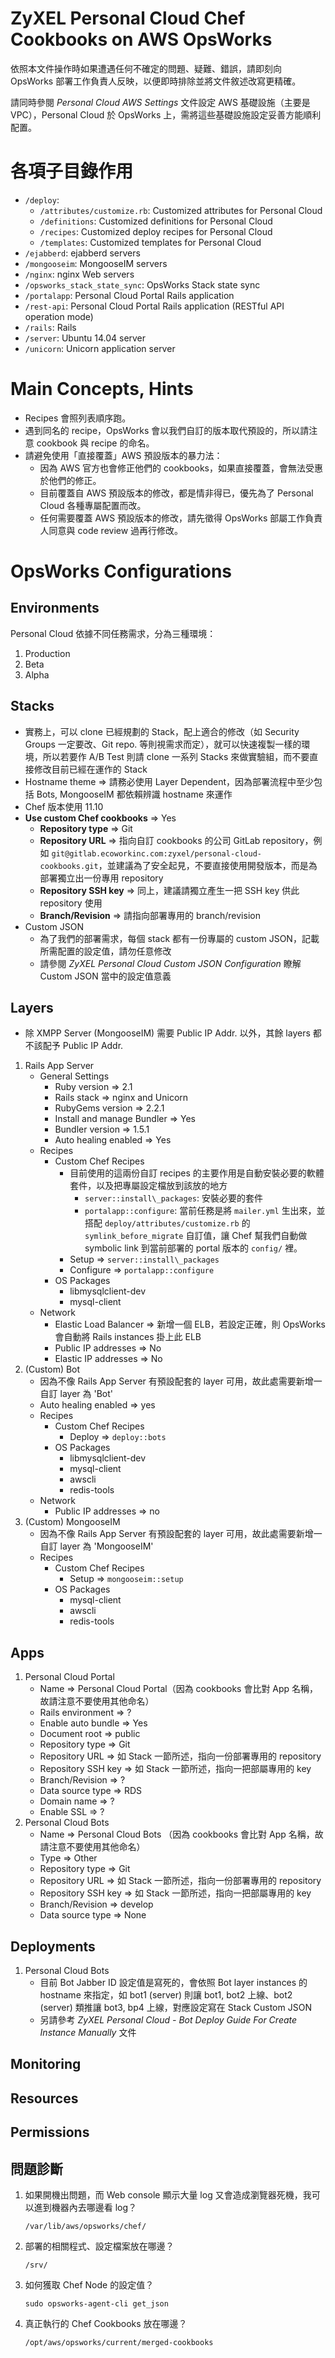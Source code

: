 # ZyXEL Personal Cloud Chef Cookbooks on AWS OpsWorks

依照本文件操作時如果遭遇任何不確定的問題、疑難、錯誤，請即刻向 OpsWorks 部署工作負責人反映，以便即時排除並將文件敘述改寫更精確。

請同時參閱 *Personal Cloud AWS Settings* 文件設定 AWS 基礎設施（主要是 VPC），Personal Cloud 於 OpsWorks 上，需將這些基礎設施設定妥善方能順利配置。

# 各項子目錄作用

* `/deploy`:
    * `/attributes/customize.rb`: Customized attributes for Personal Cloud
    * `/definitions`: Customized definitions for Personal Cloud
    * `/recipes`: Customized deploy recipes for Personal Cloud
    * `/templates`: Customized templates for Personal Cloud
* `/ejabberd`: ejabberd servers
* `/mongooseim`: MongooseIM servers
* `/nginx`: nginx Web servers
* `/opsworks_stack_state_sync`: OpsWorks Stack state sync
* `/portalapp`: Personal Cloud Portal Rails application
* `/rest-api`: Personal Cloud Portal Rails application (RESTful API operation mode)
* `/rails`: Rails
* `/server`: Ubuntu 14.04 server
* `/unicorn`: Unicorn application server

# Main Concepts, Hints

* Recipes 會照列表順序跑。
* 遇到同名的 recipe，OpsWorks 會以我們自訂的版本取代預設的，所以請注意 cookbook 與 recipe 的命名。
* 請避免使用「直接覆蓋」AWS 預設版本的暴力法：
    * 因為 AWS 官方也會修正他們的 cookbooks，如果直接覆蓋，會無法受惠於他們的修正。
    * 目前覆蓋自 AWS 預設版本的修改，都是情非得已，優先為了 Personal Cloud 各種專屬配置而改。
    * 任何需要覆蓋 AWS 預設版本的修改，請先徵得 OpsWorks 部屬工作負責人同意與 code review 過再行修改。

# OpsWorks Configurations

## Environments

Personal Cloud 依據不同任務需求，分為三種環境：
1. Production
2. Beta
3. Alpha

## Stacks

* 實務上，可以 clone 已經規劃的 Stack，配上適合的修改（如 Security Groups 一定要改、Git repo. 等則視需求而定），就可以快速複製一樣的環境，所以若要作 A/B Test 則請 clone 一系列 Stacks 來做實驗組，而不要直接修改目前已經在運作的 Stack
* Hostname theme => 請務必使用 Layer Dependent，因為部署流程中至少包括 Bots, MongooseIM 都依賴辨識 hostname 來運作
* Chef 版本使用 11.10
* **Use custom Chef cookbooks** => Yes
    * **Repository type** => Git
    * **Repository URL** => 指向自訂 cookbooks 的公司 GitLab repository，例如 `git@gitlab.ecoworkinc.com:zyxel/personal-cloud-cookbooks.git`，並建議為了安全起見，不要直接使用開發版本，而是為部署獨立出一份專用 repository 
    * **Repository SSH key** => 同上，建議請獨立產生一把 SSH key 供此 repository 使用
    * **Branch/Revision** => 請指向部署專用的 branch/revision
* Custom JSON
    * 為了我們的部署需求，每個 stack 都有一份專屬的 custom JSON，記載所需配置的設定值，請勿任意修改
    * 請參閱 *ZyXEL Personal Cloud Custom JSON Configuration* 瞭解 Custom JSON 當中的設定值意義
    
## Layers

* 除 XMPP Server (MongooseIM) 需要 Public IP Addr. 以外，其餘 layers 都不該配予 Public IP Addr.

1. Rails App Server
    * General Settings
        * Ruby version => 2.1
        * Rails stack => nginx and Unicorn
        * RubyGems version => 2.2.1
        * Install and manage Bundler => Yes
        * Bundler version => 1.5.1
        * Auto healing enabled => Yes
    * Recipes
        * Custom Chef Recipes
            * 目前使用的這兩份自訂 recipes 的主要作用是自動安裝必要的軟體套件，以及把專屬設定檔放到該放的地方
                * `server::install\_packages`: 安裝必要的套件
                * `portalapp::configure`: 當前任務是將 `mailer.yml` 生出來，並搭配 `deploy/attributes/customize.rb` 的 `symlink_before_migrate` 自訂值，讓 Chef 幫我們自動做 symbolic link 到當前部署的 portal 版本的 `config/` 裡。
            * Setup => `server::install\_packages`
            * Configure => `portalapp::configure`
        * OS Packages
            * libmysqlclient-dev
            * mysql-client
    * Network
        * Elastic Load Balancer => 新增一個 ELB，若設定正確，則 OpsWorks 會自動將 Rails instances 掛上此 ELB
        * Public IP addresses => No
        * Elastic IP addresses => No
2. (Custom) Bot
    * 因為不像 Rails App Server 有預設配套的 layer 可用，故此處需要新增一自訂 layer 為 'Bot'
    * Auto healing enabled => yes
    * Recipes
        * Custom Chef Recipes
            * Deploy => `deploy::bots`
        * OS Packages
            * libmysqlclient-dev
            * mysql-client
            * awscli
            * redis-tools
    * Network
        * Public IP addresses => no
3. (Custom) MongooseIM
    * 因為不像 Rails App Server 有預設配套的 layer 可用，故此處需要新增一自訂 layer 為 'MongooseIM'
    * Recipes
        * Custom Chef Recipes
            *  Setup => `mongooseim::setup`
        * OS Packages
            * mysql-client
            * awscli
            * redis-tools

## Apps

1. Personal Cloud Portal
    * Name => Personal Cloud Portal（因為 cookbooks 會比對 App 名稱，故請注意不要使用其他命名）
    * Rails environment => ?
    * Enable auto bundle => Yes
    * Document root => public
    * Repository type => Git
    * Repository URL => 如 Stack 一節所述，指向一份部署專用的 repository
    * Repository SSH key => 如 Stack 一節所述，指向一把部屬專用的 key
    * Branch/Revision => ?
    * Data source type => RDS
    * Domain name => ?
    * Enable SSL => ?
2. Personal Cloud Bots
    * Name => Personal Cloud Bots （因為 cookbooks 會比對 App 名稱，故請注意不要使用其他命名）
    * Type => Other
    * Repository type => Git
    * Repository URL => 如 Stack 一節所述，指向一份部署專用的 repository
    * Repository SSH key => 如 Stack 一節所述，指向一把部屬專用的 key
    * Branch/Revision => develop
    * Data source type => None

## Deployments

1. Personal Cloud Bots
    * 目前 Bot Jabber ID 設定值是寫死的，會依照 Bot layer instances 的 hostname 來指定，如 bot1 (server) 則讓 bot1, bot2 上線、bot2 (server) 類推讓 bot3, bp4 上線，對應設定寫在 Stack Custom JSON 
    * 另請參考 *ZyXEL Personal Cloud - Bot Deploy Guide For Create Instance Manually* 文件

## Monitoring
## Resources
## Permissions
## 問題診斷

1. 如果開機出問題，而 Web console 顯示大量 log 又會造成瀏覽器死機，我可以進到機器內去哪邊看 log？

    `/var/lib/aws/opsworks/chef/`
2. 部署的相關程式、設定檔案放在哪邊？

    `/srv/`
3. 如何獲取 Chef Node 的設定值？

    `sudo opsworks-agent-cli get_json`
4. 真正執行的 Chef Cookbooks 放在哪邊？

    `/opt/aws/opsworks/current/merged-cookbooks`
